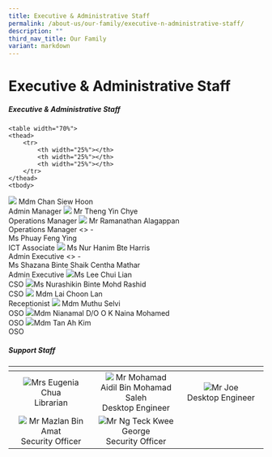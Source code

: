 ```yaml
---
title: Executive & Administrative Staff
permalink: /about-us/our-family/executive-n-administrative-staff/
description: ""
third_nav_title: Our Family
variant: markdown
---
```

# Executive &amp; Administrative Staff

<h5><strong>Executive &amp; Administrative Staff</strong></h5>


	<table width="70%">
	<thead>
		<tr>
			<th width="25%"></th>
			<th width="25%"></th>
			<th width="25%"></th>
		</tr>
	</thead>
	<tbody>
  <tr>
    <td width="25%" style="text-align: center;"><img src="/images/About%20us/Executive%20&amp;%20Admin%20Staff/MdmChanSiewHoon.jpg"> Mdm Chan Siew Hoon<br>Admin Manager </td>
    <td width="25%" style="text-align: center;"><img src="/images/About%20us/Executive%20&amp;%20Admin%20Staff/MrThengYinChye.jpg"> Mr Theng Yin Chye<br>Operations Manager</td>
    <td width="25%" style="text-align: center;"><img src="/images/About%20us/Executive%20&amp;%20Admin%20Staff/MrRamanathanAlagappan.jpg"> Mr Ramanathan Alagappan<br>Operations Manager</td>
  </tr>
   <tr>
    <td width="25%" style="text-align: center;">&lt;&gt; -<br>Ms Phuay Feng Ying<br>ICT Associate </td>
    <td width="25%" style="text-align: center;"><img src="/images/About%20us/Executive%20&amp;%20Admin%20Staff/MdmNurHanimBteHarris.jpg"> Ms Nur Hanim Bte Harris<br>Admin Executive</td>
    <td width="25%" style="text-align: center;">&lt;&gt; -<br> Ms Shazana Binte Shaik Centha Mathar<br>Admin Executive</td>
  </tr>
	  <tr>
    <td width="25%" style="text-align: center;"> <img src="/images/About%20us/Executive%20&amp;%20Admin%20Staff/MsLeeChuiLian.jpg">Ms Lee Chui Lian<br>CSO </td>
			<td width="25%" style="text-align: center;"> <img src="/images/About%20us/Executive%20&amp;%20Admin%20Staff/MsNurashikinBinteMohdRashid.jpg">Ms Nurashikin Binte Mohd Rashid<br>CSO </td>
			<td width="25%" style="text-align: center;"><img src="/images/About%20us/Executive%20&amp;%20Admin%20Staff/MdmLaiChooiLan.jpg"> Mdm Lai Choon Lan<br>Receptionist</td>
    </tr>
		<tr>
    <td width="25%" style="text-align: center;"><img src="/images/About%20us/Executive%20&amp;%20Admin%20Staff/EAS10.jpg"> Mdm Muthu Selvi<br>OSO </td>
    <td width="25%" style="text-align: center;"><img src="/images/About%20us/Executive%20&amp;%20Admin%20Staff/EAS11.jpg">Mdm Nianamal D/O O K Naina Mohamed<br>OSO </td>
     <td width="25%" style="text-align: center;"><img src="/images/About%20us/Executive%20&amp;%20Admin%20Staff/EAS9.jpg">Mdm Tan Ah Kim<br>OSO </td>
		</tr>
	</tbody>
	</table>

  

<h5><strong>Support Staff</strong></h5>
<table width="75%">
	<thead>
		<tr>
			<th width="25%"></th>
			<th width="25%"></th>
			<th width="25%"></th>
		</tr>
	</thead>
	<tbody>
  <tr>
    <td width="25%" style="text-align: center;"><img src="/images/librarianchua.jpeg">Mrs Eugenia Chua<br>Librarian</td>
    <td width="25%" style="text-align: center;"><img src="/images/About%20us/Executive%20&amp;%20Admin%20Staff/MrMohamadAidilBinMohamadSaleh.jpg"> Mr Mohamad Aidil Bin Mohamad Saleh<br>Desktop Engineer</td>
		<td width="25%" style="text-align: center;"><img src="/images/About%20us/Executive%20&amp;%20Admin%20Staff/MrLohYaoZuJoe.jpg">Mr Joe<br>Desktop Engineer</td>
  </tr>
   <tr>
    <td width="25%" style="text-align: center;"><img src="/images/About%20us/Executive%20&amp;%20Admin%20Staff/MrMazlanBinAmat.jpg"> Mr Mazlan Bin Amat<br>Security Officer </td>
    <td width="25%" style="text-align: center;"><img src="/images/About%20us/Executive%20&amp;%20Admin%20Staff/MrNgTeckKweeGeorge.jpg">Mr Ng Teck Kwee George<br>Security Officer</td>
    <td width="25%" style="text-align: center;"></td>
		</tr>
	</tbody>
	</table>
	
  